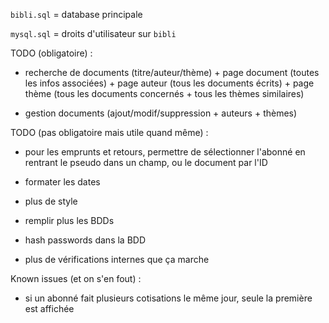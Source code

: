 `bibli.sql` = database principale

`mysql.sql` = droits d'utilisateur sur `bibli`

TODO (obligatoire) :

- recherche de documents (titre/auteur/thème) + page document (toutes les infos associées) + page auteur (tous les documents écrits) + page thème (tous les documents concernés + tous les thèmes similaires)

- gestion documents (ajout/modif/suppression + auteurs + thèmes)

TODO (pas obligatoire mais utile quand même) :

- pour les emprunts et retours, permettre de sélectionner l'abonné en rentrant le pseudo dans un champ, ou le document par l'ID

- formater les dates

- plus de style

- remplir plus les BDDs

- hash passwords dans la BDD

- plus de vérifications internes que ça marche

Known issues (et on s'en fout) :

- si un abonné fait plusieurs cotisations le même jour, seule la première est affichée